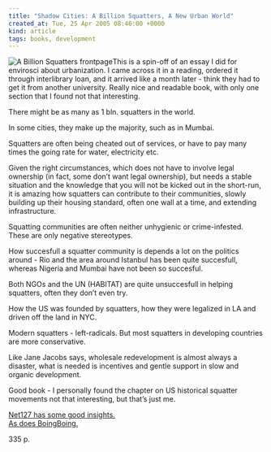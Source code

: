 ```yaml
---
title: "Shadow Cities: A Billion Squatters, A New Urban World"
created_at: Tue, 25 Apr 2005 08:46:00 +0000
kind: article
tags: books, development
---
```


![A Billion Squatters
frontpage](http://images.amazon.com/images/P/0415933196.01._AA400_SCLZZZZZZZ_.jpg)This
is a spin-off of an essay I did for envirosci about urbanization. I came
across it in a reading, ordered it through interlibrary loan, and it
arrived like a month later - think they had to get it from another
university. Really nice and readable book, with only one section that I
found not that interesting.

There might be as many as 1 bln. squatters in the world.

In some cities, they make up the majority, such as in Mumbai.

Squatters are often being cheated out of services, or have to pay many
times the going rate for water, electricity etc.

Given the right circumstances, which does not have to involve legal
ownership (in fact, some don’t want legal ownership), but needs a stable
situation and the knowledge that you will not be kicked out in the
short-run, it is amazing how squatters can contribute to their
communities, slowly building up their housing standard, often one wall
at a time, and extending infrastructure.

Squatting communities are often neither unhygienic or crime-infested.
These are only negative stereotypes.

How succesfull a squatter community is depends a lot on the politics
around - Rio and the area around Istanbul has been quite succesfull,
whereas Nigeria and Mumbai have not been so succesful.

Both NGOs and the UN (HABITAT) are quite unsuccesfull in helping
squatters, often they don’t even try.

How the US was founded by squatters, how they were legalized in LA and
driven off the land in NYC.

Modern squatters - left-radicals. But most squatters in developing
countries are more conservative.

Like Jane Jacobs says, wholesale redevelopment is almost always a
disaster, what is needed is incentives and gentle support in slow and
organic development.

Good book - I personally found the chapter on US historical squatter
movements not that interesting, but that’s just me.

[Net127 has some good insights.](http://net127.com/index.php?p=713)\
 [As does
BoingBoing.](http://www.boingboing.net/2005/04/04/shadow_cities_the_un.html)

335 p.
